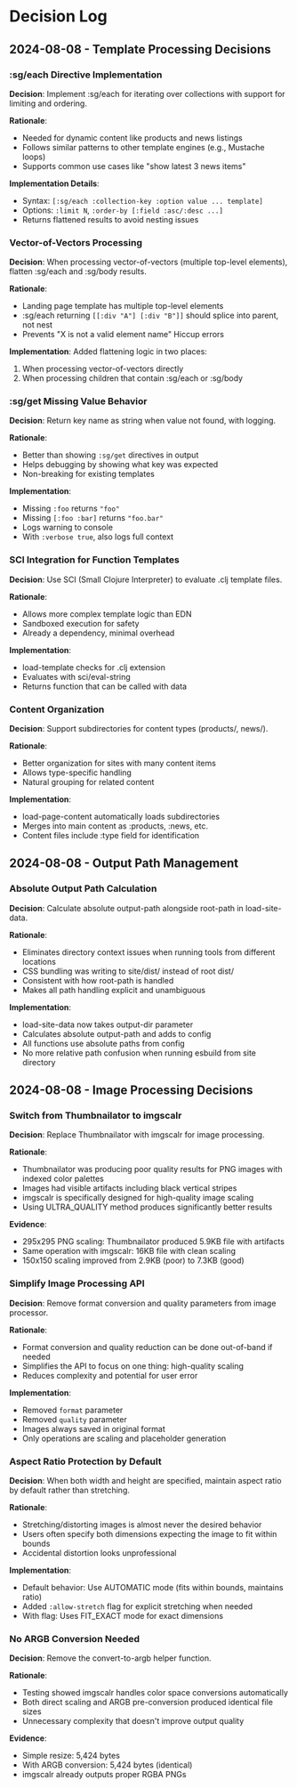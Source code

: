 # Decision Log

## 2024-08-08 - Template Processing Decisions

### :sg/each Directive Implementation

**Decision**: Implement :sg/each for iterating over collections with support for limiting and ordering.

**Rationale**: 
- Needed for dynamic content like products and news listings
- Follows similar patterns to other template engines (e.g., Mustache loops)
- Supports common use cases like "show latest 3 news items"

**Implementation Details**:
- Syntax: `[:sg/each :collection-key :option value ... template]`
- Options: `:limit N`, `:order-by [:field :asc/:desc ...]`
- Returns flattened results to avoid nesting issues

### Vector-of-Vectors Processing

**Decision**: When processing vector-of-vectors (multiple top-level elements), flatten :sg/each and :sg/body results.

**Rationale**:
- Landing page template has multiple top-level elements
- :sg/each returning `[[:div "A"] [:div "B"]]` should splice into parent, not nest
- Prevents "X is not a valid element name" Hiccup errors

**Implementation**: Added flattening logic in two places:
1. When processing vector-of-vectors directly
2. When processing children that contain :sg/each or :sg/body

### :sg/get Missing Value Behavior

**Decision**: Return key name as string when value not found, with logging.

**Rationale**:
- Better than showing `:sg/get` directives in output
- Helps debugging by showing what key was expected
- Non-breaking for existing templates

**Implementation**:
- Missing `:foo` returns `"foo"`
- Missing `[:foo :bar]` returns `"foo.bar"`
- Logs warning to console
- With `:verbose true`, also logs full context

### SCI Integration for Function Templates

**Decision**: Use SCI (Small Clojure Interpreter) to evaluate .clj template files.

**Rationale**:
- Allows more complex template logic than EDN
- Sandboxed execution for safety
- Already a dependency, minimal overhead

**Implementation**: 
- load-template checks for .clj extension
- Evaluates with sci/eval-string
- Returns function that can be called with data

### Content Organization

**Decision**: Support subdirectories for content types (products/, news/).

**Rationale**:
- Better organization for sites with many content items
- Allows type-specific handling
- Natural grouping for related content

**Implementation**:
- load-page-content automatically loads subdirectories
- Merges into main content as :products, :news, etc.
- Content files include :type field for identification

## 2024-08-08 - Output Path Management

### Absolute Output Path Calculation

**Decision**: Calculate absolute output-path alongside root-path in load-site-data.

**Rationale**:
- Eliminates directory context issues when running tools from different locations
- CSS bundling was writing to site/dist/ instead of root dist/
- Consistent with how root-path is handled
- Makes all path handling explicit and unambiguous

**Implementation**:
- load-site-data now takes output-dir parameter
- Calculates absolute output-path and adds to config
- All functions use absolute paths from config
- No more relative path confusion when running esbuild from site directory

## 2024-08-08 - Image Processing Decisions

### Switch from Thumbnailator to imgscalr

**Decision**: Replace Thumbnailator with imgscalr for image processing.

**Rationale**:
- Thumbnailator was producing poor quality results for PNG images with indexed color palettes
- Images had visible artifacts including black vertical stripes
- imgscalr is specifically designed for high-quality image scaling
- Using ULTRA_QUALITY method produces significantly better results

**Evidence**:
- 295x295 PNG scaling: Thumbnailator produced 5.9KB file with artifacts
- Same operation with imgscalr: 16KB file with clean scaling
- 150x150 scaling improved from 2.9KB (poor) to 7.3KB (good)

### Simplify Image Processing API

**Decision**: Remove format conversion and quality parameters from image processor.

**Rationale**:
- Format conversion and quality reduction can be done out-of-band if needed
- Simplifies the API to focus on one thing: high-quality scaling
- Reduces complexity and potential for user error

**Implementation**:
- Removed `format` parameter
- Removed `quality` parameter
- Images always saved in original format
- Only operations are scaling and placeholder generation

### Aspect Ratio Protection by Default

**Decision**: When both width and height are specified, maintain aspect ratio by default rather than stretching.

**Rationale**:
- Stretching/distorting images is almost never the desired behavior
- Users often specify both dimensions expecting the image to fit within bounds
- Accidental distortion looks unprofessional

**Implementation**:
- Default behavior: Use AUTOMATIC mode (fits within bounds, maintains ratio)
- Added `:allow-stretch` flag for explicit stretching when needed
- With flag: Uses FIT_EXACT mode for exact dimensions

### No ARGB Conversion Needed

**Decision**: Remove the convert-to-argb helper function.

**Rationale**:
- Testing showed imgscalr handles color space conversions automatically
- Both direct scaling and ARGB pre-conversion produced identical file sizes
- Unnecessary complexity that doesn't improve output quality

**Evidence**:
- Simple resize: 5,424 bytes
- With ARGB conversion: 5,424 bytes (identical)
- imgscalr already outputs proper RGBA PNGs
